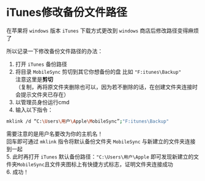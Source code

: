 # iTunes修改备份文件路径
在苹果将 `windows` 版本 `iTunes` 下载方式更改到 `windows` 商店后修改路径变得麻烦了  

所以记录一下修改备份文件路径的办法：
1. 打开 `iTunes` 备份路径  
2. 将目录 `MobileSync` 剪切到其它你想备份的盘
比如 `"F:itunes\Backup"`    
注意这里是**剪切**  
（复制，再将原文件夹删除也可以，因为若不删除的话，在创建文件夹连接时会提示文件夹已存在）  
3. 以管理员身份运行cmd  
4. 输入以下指令：
```sh
mklink /d “C:\Users\用户\Apple\MobileSync”;"F:itunes\Backup"
```

需要注意的是用户名要改为你的主机名！  
回车即可通过 `mklink` 指令将默认备份文件夹 `MobileSync` 与新建立的文件夹连接到一起  
5. 此时再打开 `iTunes` 默认备份路径：`"C:\Users\用户\Apple` 即可发现新建立的文件夹`MobileSync`且文件夹图标上有快捷方式标志，证明文件夹连接成功  
6. 成功！  